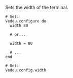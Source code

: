 Sets the width of the terminal.

    # Set:
    Vedeu.configure do
      width 80

      # or...

      width = 80

      # ...
    end

    # Get:
    Vedeu.config.width
